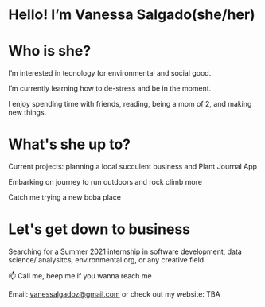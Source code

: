 # Hello! I’m Vanessa Salgado(she/her)

# Who is she? 


I’m interested in tecnology for environmental and social good. 
 
I’m currently learning how to de-stress and be in the moment. 
 
I enjoy spending time with friends, reading, being a mom of 2, and making new things.
 
 
 # What's she up to? 
 
Current projects: planning a local succulent business and Plant Journal App
 
Embarking on journey to run outdoors and rock climb more

Catch me trying a new boba place 

# Let's get down to business


Searching for a Summer 2021 internship in software development, data science/ analysitcs, environmental org, or any creative field. 


📫 Call me, beep me if you wanna reach me

Email: vanessalgadoz@gmail.com or check out my website: TBA


<!---
Vanessa-Salgado/Vanessa-Salgado is a ✨ special ✨ repository because its `README.md` (this file) appears on your GitHub profile.
You can click the Preview link to take a look at your changes.
--->
